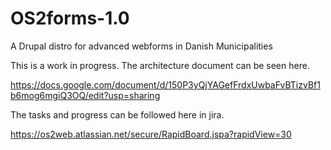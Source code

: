 # OS2forms-1.0
A Drupal distro for advanced webforms in Danish Municipalities

This is a work in progress. The architecture document can be seen here. 

https://docs.google.com/document/d/150P3yQjYAGefFrdxUwbaFvBTizvBf1b6mog6mgiQ3OQ/edit?usp=sharing


The tasks and progress can be followed here in jira. 

https://os2web.atlassian.net/secure/RapidBoard.jspa?rapidView=30
